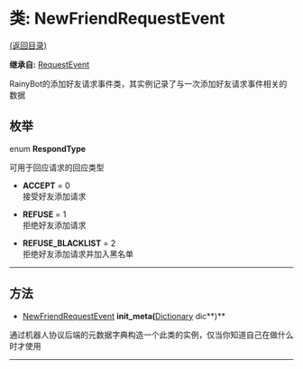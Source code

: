# 类: NewFriendRequestEvent  
[(返回目录)](README.md)  
  
**继承自:** [RequestEvent](RequestEvent.md)  
  
RainyBot的添加好友请求事件类，其实例记录了与一次添加好友请求事件相关的数据  
  
## 枚举  
  
enum **RespondType**  
  
可用于回应请求的回应类型  
  
- **ACCEPT** = 0  
接受好友添加请求  
  
- **REFUSE** = 1  
拒绝好友添加请求  
  
- **REFUSE_BLACKLIST** = 2  
拒绝好友添加请求并加入黑名单  
  
---  
  
## 方法 
  
- [NewFriendRequestEvent](NewFriendRequestEvent.md) **init_meta(**[Dictionary](https://docs.godotengine.org/en/latest/classes/class_dictionary.html) dic**)**  
  
通过机器人协议后端的元数据字典构造一个此类的实例，仅当你知道自己在做什么时才使用  
  
---  
  

